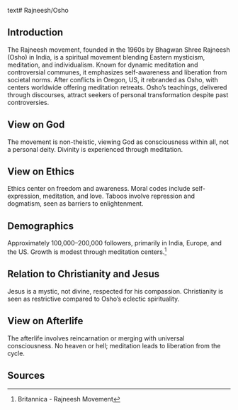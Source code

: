 text# Rajneesh/Osho
## Introduction
The Rajneesh movement, founded in the 1960s by Bhagwan Shree Rajneesh (Osho) in India, is a spiritual movement blending Eastern mysticism, meditation, and individualism. Known for dynamic meditation and controversial communes, it emphasizes self-awareness and liberation from societal norms. After conflicts in Oregon, US, it rebranded as Osho, with centers worldwide offering meditation retreats. Osho’s teachings, delivered through discourses, attract seekers of personal transformation despite past controversies.
## View on God
The movement is non-theistic, viewing God as consciousness within all, not a personal deity. Divinity is experienced through meditation.
## View on Ethics
Ethics center on freedom and awareness. Moral codes include self-expression, meditation, and love. Taboos involve repression and dogmatism, seen as barriers to enlightenment.
## Demographics
Approximately 100,000–200,000 followers, primarily in India, Europe, and the US. Growth is modest through meditation centers.[^6]
## Relation to Christianity and Jesus
Jesus is a mystic, not divine, respected for his compassion. Christianity is seen as restrictive compared to Osho’s eclectic spirituality.
## View on Afterlife
The afterlife involves reincarnation or merging with universal consciousness. No heaven or hell; meditation leads to liberation from the cycle.
## Sources
[^6]: Britannica - Rajneesh Movement[](https://www.britannica.com/topic/Rajneesh-Movement)
[^7]: JSTOR - Rajneesh Ethics[](https://www.jstor.org/stable/3260962)
[^8]: World Religion Database - Rajneesh/Osho[](https://www.worldreligiondatabase.org)
[^9]: Wikipedia - Rajneesh and Christianity[](https://en.wikipedia.org/wiki/Rajneesh_movement#Christianity)
[^10]: Wikipedia - Rajneesh Afterlife[](https://en.wikipedia.org/wiki/Rajneesh_movement#Afterlife)
